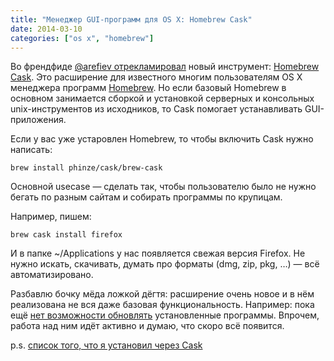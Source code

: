 ```yaml
---
title: "Менеджер GUI-программ для OS X: Homebrew Cask"
date: 2014-03-10
categories: ["os x", "homebrew"]
---
```


Во френдфиде [@arefiev отрекламировал](https://friendfeed.com/arefiev/1da82743/homebrew-cask-extends-and-brings-its-elegance) новый инструмент: [Homebrew Cask](http://caskroom.io/). Это расширение для известного многим пользователям OS X менеджера программ [Homebrew](http://brew.sh/). Но если базовый Homebrew в основном занимается сборкой и установкой серверных и консольных unix-инструментов из исходников, то Cask помогает устанавливать GUI-приложения.

Если у вас уже устаровлен Homebrew, то чтобы включить Cask нужно написать:

    brew install phinze/cask/brew-cask

Основной usecase — сделать так, чтобы пользователю было не нужно бегать по разным сайтам и собирать программы по крупицам.

Например, пишем:

    brew cask install firefox

И в папке ~/Applications у нас появляется свежая версия Firefox. Не нужно искать, скачивать, думать про форматы (dmg, zip, pkg, …) — всё автоматизировано.

Разбавлю бочку мёда ложкой дёгтя: расширение очень новое и в нём реализована не вся даже базовая функциональность. Например: пока ещё [нет возможности обновлять](https://github.com/phinze/homebrew-cask/issues/3359) установленные программы. Впрочем, работа над ним идёт активно и думаю, что скоро всё появится.

p.s. [список того, что я установил через Cask](https://gist.github.com/indeyets/9460593)
